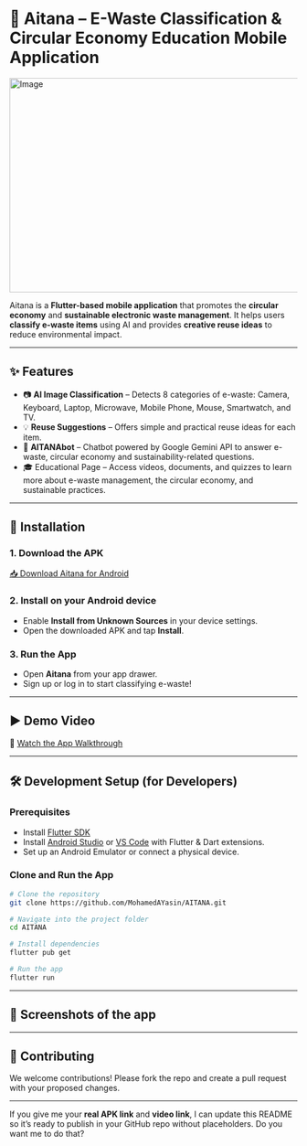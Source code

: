 # 📱 Aitana – E-Waste Classification & Circular Economy Education Mobile Application

<img width="665" height="375" alt="Image" src="https://github.com/user-attachments/assets/1fbdc511-8cb4-4efb-8a55-438334f7ae7b" />

Aitana is a **Flutter-based mobile application** that promotes the **circular economy** and **sustainable electronic waste management**.
It helps users **classify e-waste items** using AI and provides **creative reuse ideas** to reduce environmental impact.

---

## ✨ Features

* 📷 **AI Image Classification** – Detects 8 categories of e-waste: Camera, Keyboard, Laptop, Microwave, Mobile Phone, Mouse, Smartwatch, and TV.
* 💡 **Reuse Suggestions** – Offers simple and practical reuse ideas for each item.
* 🤖 **AITANAbot** – Chatbot powered by Google Gemini API to answer e-waste, circular economy and sustainability-related questions.
* 🎓 Educational Page – Access videos, documents, and quizzes to learn more about e-waste management, the circular economy, and sustainable practices.

---

## 📲 Installation

### 1. **Download the APK**

[📥 Download Aitana for Android](https://drive.google.com/drive/folders/1n7lLFAYfB9bP2L2jpvrIdnEGourDNXTe?usp=sharing)

### 2. **Install on your Android device**

* Enable **Install from Unknown Sources** in your device settings.
* Open the downloaded APK and tap **Install**.

### 3. **Run the App**

* Open **Aitana** from your app drawer.
* Sign up or log in to start classifying e-waste!

---

## ▶️ Demo Video

🎥 [Watch the App Walkthrough](https://example.com/aitana-demo-video)

---

## 🛠 Development Setup (for Developers)

### Prerequisites

* Install [Flutter SDK](https://flutter.dev/docs/get-started/install)
* Install [Android Studio](https://developer.android.com/studio) or [VS Code](https://code.visualstudio.com/) with Flutter & Dart extensions.
* Set up an Android Emulator or connect a physical device.

### Clone and Run the App

```bash
# Clone the repository
git clone https://github.com/MohamedAYasin/AITANA.git

# Navigate into the project folder
cd AITANA

# Install dependencies
flutter pub get

# Run the app
flutter run
```

---

## 📸 Screenshots of the app



---

## 🤝 Contributing

We welcome contributions! Please fork the repo and create a pull request with your proposed changes.

---

If you give me your **real APK link** and **video link**, I can update this README so it’s ready to publish in your GitHub repo without placeholders.
Do you want me to do that?

